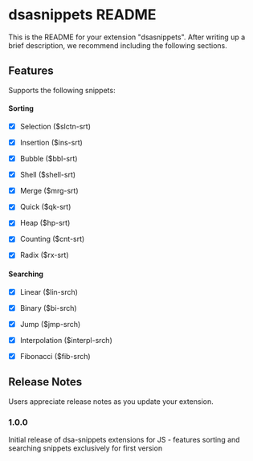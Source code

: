 # dsasnippets README

This is the README for your extension "dsasnippets". After writing up a brief description, we recommend including the following sections.

## Features

Supports the following snippets:

#### Sorting
- [x] Selection ($slctn-srt)

- [x] Insertion ($ins-srt)

- [x] Bubble ($bbl-srt)

- [x] Shell ($shell-srt)

- [x] Merge ($mrg-srt)

- [x] Quick ($qk-srt)

- [x] Heap ($hp-srt)

- [x] Counting ($cnt-srt)

- [x] Radix ($rx-srt)

#### Searching
- [x] Linear ($lin-srch)

- [x] Binary ($bi-srch)

- [x] Jump ($jmp-srch)

- [x] Interpolation ($interpl-srch)

- [x] Fibonacci ($fib-srch)

## Release Notes

Users appreciate release notes as you update your extension.

### 1.0.0

Initial release of dsa-snippets extensions for JS
    - features sorting and searching snippets exclusively for first version

